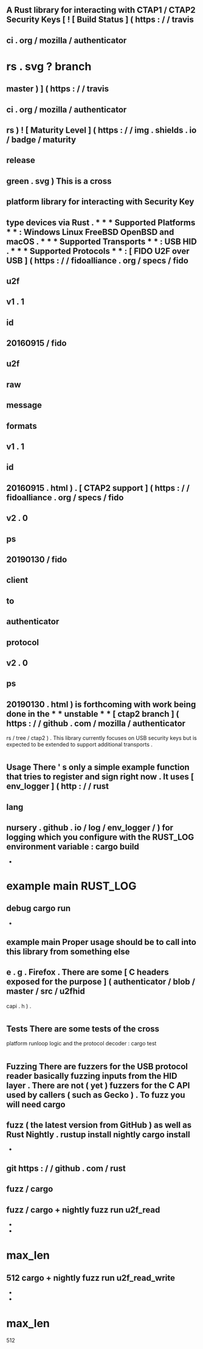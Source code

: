 #
A
Rust
library
for
interacting
with
CTAP1
/
CTAP2
Security
Keys
[
!
[
Build
Status
]
(
https
:
/
/
travis
-
ci
.
org
/
mozilla
/
authenticator
-
rs
.
svg
?
branch
=
master
)
]
(
https
:
/
/
travis
-
ci
.
org
/
mozilla
/
authenticator
-
rs
)
!
[
Maturity
Level
]
(
https
:
/
/
img
.
shields
.
io
/
badge
/
maturity
-
release
-
green
.
svg
)
This
is
a
cross
-
platform
library
for
interacting
with
Security
Key
-
type
devices
via
Rust
.
*
*
*
Supported
Platforms
*
*
:
Windows
Linux
FreeBSD
OpenBSD
and
macOS
.
*
*
*
Supported
Transports
*
*
:
USB
HID
.
*
*
*
Supported
Protocols
*
*
:
[
FIDO
U2F
over
USB
]
(
https
:
/
/
fidoalliance
.
org
/
specs
/
fido
-
u2f
-
v1
.
1
-
id
-
20160915
/
fido
-
u2f
-
raw
-
message
-
formats
-
v1
.
1
-
id
-
20160915
.
html
)
.
[
CTAP2
support
]
(
https
:
/
/
fidoalliance
.
org
/
specs
/
fido
-
v2
.
0
-
ps
-
20190130
/
fido
-
client
-
to
-
authenticator
-
protocol
-
v2
.
0
-
ps
-
20190130
.
html
)
is
forthcoming
with
work
being
done
in
the
*
*
unstable
*
*
[
ctap2
branch
]
(
https
:
/
/
github
.
com
/
mozilla
/
authenticator
-
rs
/
tree
/
ctap2
)
.
This
library
currently
focuses
on
USB
security
keys
but
is
expected
to
be
extended
to
support
additional
transports
.
#
#
Usage
There
'
s
only
a
simple
example
function
that
tries
to
register
and
sign
right
now
.
It
uses
[
env_logger
]
(
http
:
/
/
rust
-
lang
-
nursery
.
github
.
io
/
log
/
env_logger
/
)
for
logging
which
you
configure
with
the
RUST_LOG
environment
variable
:
cargo
build
-
-
example
main
RUST_LOG
=
debug
cargo
run
-
-
example
main
Proper
usage
should
be
to
call
into
this
library
from
something
else
-
e
.
g
.
Firefox
.
There
are
some
[
C
headers
exposed
for
the
purpose
]
(
authenticator
/
blob
/
master
/
src
/
u2fhid
-
capi
.
h
)
.
#
#
Tests
There
are
some
tests
of
the
cross
-
platform
runloop
logic
and
the
protocol
decoder
:
cargo
test
#
#
Fuzzing
There
are
fuzzers
for
the
USB
protocol
reader
basically
fuzzing
inputs
from
the
HID
layer
.
There
are
not
(
yet
)
fuzzers
for
the
C
API
used
by
callers
(
such
as
Gecko
)
.
To
fuzz
you
will
need
cargo
-
fuzz
(
the
latest
version
from
GitHub
)
as
well
as
Rust
Nightly
.
rustup
install
nightly
cargo
install
-
-
git
https
:
/
/
github
.
com
/
rust
-
fuzz
/
cargo
-
fuzz
/
cargo
+
nightly
fuzz
run
u2f_read
-
-
-
max_len
=
512
cargo
+
nightly
fuzz
run
u2f_read_write
-
-
-
max_len
=
512
